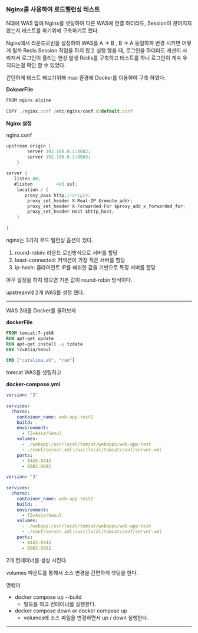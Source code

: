 
### Nginx를 사용하여 로드밸런싱 테스트

N대에 WAS 앞에 Nginx를 셋팅하여 다른 WAS에 연결 하더라도, Session이 끊어지지 않는지 테스트를
하기위에 구축하기로 했다.

Nginx에서 라운드로빈을 설정하여 WAS를 A -> B  , B -> A   동일하게 변경 시키면 어떻게 될까
Redis Session 작업을 하지 않고 실행 했을 때,  로그인을 하더라도 세션이 사라져서 로그인이 풀리는 현상 발생
Redis를 구축하고 테스트를 하니 로그인이 계속 유지되는걸 확인 할 수 있었다.

간단하게 테스트 해보기위해 mac 환경에 Docker를 이용하여 구축 하였다.

**DokcerFile**
```javascript
FROM nginx:alpine  
  
COPY ./nginx.conf /etc/nginx/conf.d/default.conf
```

**Nginx 설정**

nginx.conf
```java
upstream origin {  
        server 192.168.0.1:8082;  
        server 192.168.0.2:8083;  
    }  
  
server {  
   listen 80;  
   #listen         443 ssl;  
    location / {  
       proxy_pass http://origin;  
        proxy_set_header X-Real-IP $remote_addr;  
        proxy_set_header X-Forwarded-For $proxy_add_x_forwarded_for;  
        proxy_set_header Host $http_host;  
    }  
  
}
```

nginx는 3가지 로드 밸런싱 옵션이 있다.
1.  round-robin: 라운드 로빈방식으로 서버를 할당
2.  least-connected: 커넥션이 가장 적은 서버를 할당
3.  ip-hash: 클라이언트 IP를 해쉬한 값을 기반으로 특정 서버를 할당

아무 설정을 하지 않으면 기본 값이 round-robin 방식이다.

upstream에 2개 WAS를 설정 했다.

* * *

WAS 2대를 Docker를 올려보자

<B>dockerFile</B>

```dockerfile
FROM tomcat:7-jdk8  
RUN apt-get update  
RUN apt-get install -y tzdata  
ENV TZ=Asia/Seoul  
  
CMD ["catalina.sh", "run"]
```

tomcat WAS를 셋팅하고

**docker-compose.yml**

```yaml
version: "3"  
  
services:  
  choroc:  
    container_name: web-app-test1  
    build: .  
    environment:  
      - TZ=Asia/Seoul  
    volumes:  
      - ./webapp:/usr/local/tomcat/webapps/web-app-test  
      - ./conf/server.xml:/usr/local/tomcat/conf/server.xml  
    ports:  
      - 8443:8443  
      - 8082:8082
```

```yaml
version: "3"  
  
services:  
  choroc:  
    container_name: web-app-test2  
    build: .  
    environment:  
      - TZ=Asia/Seoul  
    volumes:  
      - ./webapp:/usr/local/tomcat/webapps/web-app-test  
      - ./conf/server.xml:/usr/local/tomcat/conf/server.xml  
    ports:  
      - 8443:8443  
      - 8082:8082
```

2개 컨테이너를 생성 시킨다.

volumes 마운트를 통해서 소스 변경을 간편하게 셋팅을 한다.

명령어
- docker compose up --build
    - 빌드를 하고 컨테이너를 실행한다.
- docker compose down  or docker compose up
    - volumes에 소스 파일을 변경하면서 up / down 실행한다.


***
